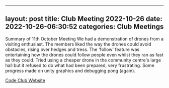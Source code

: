 
---
layout: post
title:  Club Meeting 2022-10-26
date:   2022-10-26-06:30:52
categories: Club Meetings
---
Summary of 11th October Meeting We had a demonstration of drones from a visiting enthusiast. The members liked the way the drones could avoid obstacles, rising over hedges and tress. The 'follow' feature was entertaining how the drones could follow people even whilst they ran as fast as they could. Tried using a cheaper drone in the community centre's large hall but it refused to do what had been prepared, very frustrating. Some progress made on unity graphics and debugging pong (again).

[Code Club Website](https://lichfield-code-club.github.io/)
